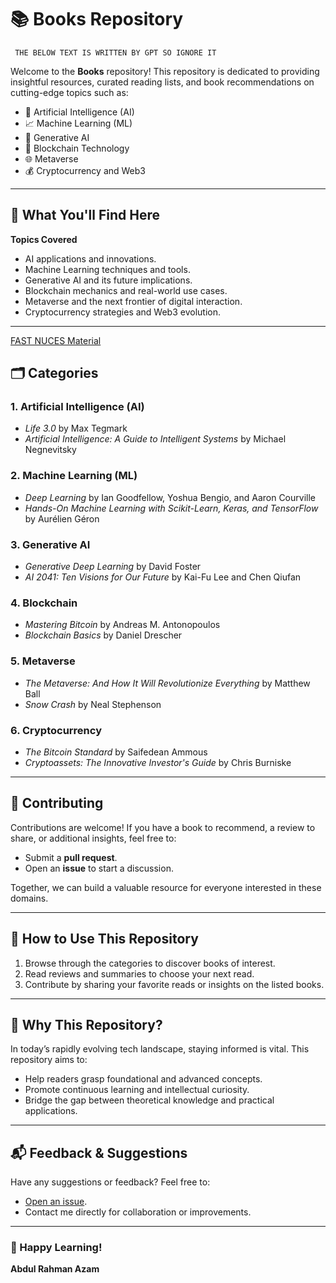 # 📚 Books Repository  
```
 THE BELOW TEXT IS WRITTEN BY GPT SO IGNORE IT
```
Welcome to the **Books** repository! This repository is dedicated to providing insightful resources, curated reading lists, and book recommendations on cutting-edge topics such as:  

- 🌟 Artificial Intelligence (AI)  
- 📈 Machine Learning (ML)  
- 🤖 Generative AI  
- 🔗 Blockchain Technology  
- 🌐 Metaverse  
- 💰 Cryptocurrency and Web3  

---

## 🌟 What You'll Find Here  
 **Topics Covered**  
   - AI applications and innovations.  
   - Machine Learning techniques and tools.  
   - Generative AI and its future implications.  
   - Blockchain mechanics and real-world use cases.  
   - Metaverse and the next frontier of digital interaction.  
   - Cryptocurrency strategies and Web3 evolution.  

---

[FAST NUCES Material](https://github.com/Syed007Hassan/Fast-Material-CS-SE/tree/main/6TH%20SEMESTER/Blockchain%20and%20Cryptocurrency)

## 🗂️ Categories  

### 1. Artificial Intelligence (AI)  
- *Life 3.0* by Max Tegmark  
- *Artificial Intelligence: A Guide to Intelligent Systems* by Michael Negnevitsky  

### 2. Machine Learning (ML)  
- *Deep Learning* by Ian Goodfellow, Yoshua Bengio, and Aaron Courville  
- *Hands-On Machine Learning with Scikit-Learn, Keras, and TensorFlow* by Aurélien Géron  

### 3. Generative AI  
- *Generative Deep Learning* by David Foster  
- *AI 2041: Ten Visions for Our Future* by Kai-Fu Lee and Chen Qiufan  

### 4. Blockchain  
- *Mastering Bitcoin* by Andreas M. Antonopoulos  
- *Blockchain Basics* by Daniel Drescher  

### 5. Metaverse  
- *The Metaverse: And How It Will Revolutionize Everything* by Matthew Ball  
- *Snow Crash* by Neal Stephenson  

### 6. Cryptocurrency  
- *The Bitcoin Standard* by Saifedean Ammous  
- *Cryptoassets: The Innovative Investor's Guide* by Chris Burniske  

---

## 🔗 Contributing  

Contributions are welcome! If you have a book to recommend, a review to share, or additional insights, feel free to:  

- Submit a **pull request**.  
- Open an **issue** to start a discussion.  

Together, we can build a valuable resource for everyone interested in these domains.  

---

## 📌 How to Use This Repository  

1. Browse through the categories to discover books of interest.  
2. Read reviews and summaries to choose your next read.  
3. Contribute by sharing your favorite reads or insights on the listed books.  

---

## 🚀 Why This Repository?  

In today’s rapidly evolving tech landscape, staying informed is vital. This repository aims to:  

- Help readers grasp foundational and advanced concepts.  
- Promote continuous learning and intellectual curiosity.  
- Bridge the gap between theoretical knowledge and practical applications.  

---

## 📬 Feedback & Suggestions  

Have any suggestions or feedback? Feel free to:  

- [Open an issue](#).  
- Contact me directly for collaboration or improvements.  

---

### 📖 Happy Learning!  
**Abdul Rahman Azam**
